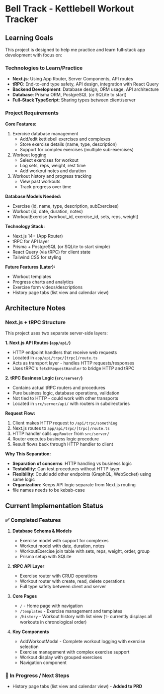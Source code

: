 # Bell Track - Kettlebell Workout Tracker

## Learning Goals

This project is designed to help me practice and learn full-stack app development with focus on:

### Technologies to Learn/Practice
- **Next.js**: Using App Router, Server Components, API routes
- **tRPC**: End-to-end type safety, API design, integration with React Query
- **Backend Development**: Database design, ORM usage, API architecture
- **Database**: Prisma ORM, PostgreSQL (or SQLite to start)
- **Full-Stack TypeScript**: Sharing types between client/server

### Project Requirements

**Core Features:**
1. Exercise database management
   - Add/edit kettlebell exercises and complexes
   - Store exercise details (name, type, description)
   - Support for complex exercises (multiple sub-exercises)
2. Workout logging
   - Select exercises for workout
   - Log sets, reps, weight, rest time
   - Add workout notes and duration
3. Workout history and progress tracking
   - View past workouts
   - Track progress over time

**Database Models Needed:**
- Exercise (id, name, type, description, subExercises)
- Workout (id, date, duration, notes)
- WorkoutExercise (workout_id, exercise_id, sets, reps, weight)

**Technology Stack:**
- Next.js 14+ (App Router)
- tRPC for API layer
- Prisma + PostgreSQL (or SQLite to start simple)
- React Query (via tRPC) for client state
- Tailwind CSS for styling

**Future Features (Later):**
- Workout templates
- Progress charts and analytics
- Exercise form videos/descriptions
- History page tabs (list view and calendar view)

## Architecture Notes

### Next.js + tRPC Structure
This project uses two separate server-side layers:

**1. Next.js API Routes (`app/api/`)**
- HTTP endpoint handlers that receive web requests
- Located in `app/api/trpc/[trpc]/route.ts`
- Acts as transport layer - handles HTTP requests/responses
- Uses tRPC's `fetchRequestHandler` to bridge HTTP and tRPC

**2. tRPC Business Logic (`src/server/`)**
- Contains actual tRPC routers and procedures
- Pure business logic, database operations, validation
- Not tied to HTTP - could work with other transports
- Located in `src/server/api/` with routers in subdirectories

**Request Flow:**
1. Client makes HTTP request to `/api/trpc/something`
2. Next.js routes to `app/api/trpc/[trpc]/route.ts`
3. HTTP handler calls `appRouter` from `src/server/`
4. Router executes business logic procedure
5. Result flows back through HTTP handler to client

**Why This Separation:**
- **Separation of concerns**: HTTP handling vs business logic
- **Testability**: Can test procedures without HTTP layer
- **Flexibility**: Could add other endpoints (GraphQL, WebSocket) using same logic
- **Organization**: Keeps API logic separate from Next.js routing
- file names needs to be kebab-case

## Current Implementation Status

### ✅ Completed Features
1. **Database Schema & Models**
   - Exercise model with support for complexes
   - Workout model with date, duration, notes
   - WorkoutExercise join table with sets, reps, weight, order, group
   - Prisma setup with SQLite

2. **tRPC API Layer**
   - Exercise router with CRUD operations
   - Workout router with create, read, delete operations
   - Full type safety between client and server

3. **Core Pages**
   - `/` - Home page with navigation
   - `/templates` - Exercise management and templates
   - `/history` - Workout history with list view (✨ currently displays all workouts in chronological order)

4. **Key Components**
   - AddWorkoutModal - Complete workout logging with exercise selection
   - Exercise management with complex exercise support
   - Workout display with grouped exercises
   - Navigation component

### 🚧 In Progress / Next Steps
- History page tabs (list view and calendar view) - **Added to PRD**